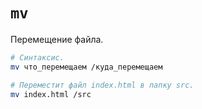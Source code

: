 # `mv`

Перемещение файла.

```bash
# Синтаксис.
mv что_перемещаем /куда_перемещаем

# Переместит файл index.html в папку src.
mv index.html /src
```
